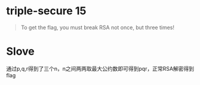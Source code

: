 # triple-secure 15
>To get the flag, you must break RSA not once, but three times!

# Slove
通过p,q,r得到了三个n，n之间两两取最大公约数即可得到pqr，正常RSA解密得到flag